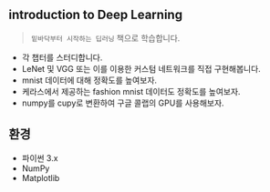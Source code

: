 ## introduction to Deep Learning
> `밑바닥부터 시작하는 딥러닝` 책으로 학습합니다.
* 각 챕터를 스터디합니다.
* LeNet 및 VGG 또는 이를 이용한 커스텀 네트워크를 직접 구현해봅니다.
* mnist 데이터에 대해 정확도를 높여보자.
* 케라스에서 제공하는 fashion mnist 데이터도 정확도를 높여보자.
* numpy를 cupy로 변환하여 구글 콜랩의 GPU를 사용해보자.

## 환경
* 파이썬 3.x
* NumPy
* Matplotlib